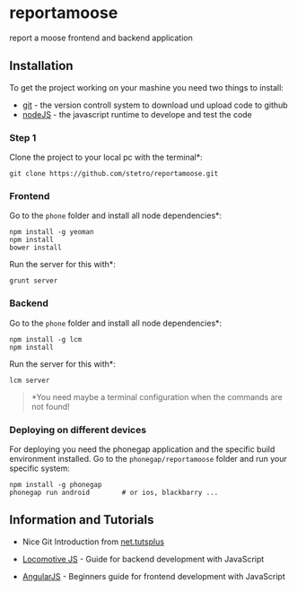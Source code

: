 reportamoose
============

report a moose frontend and backend application


Installation
------------

To get the project working on your mashine you need two things to install:

* [git](http://git-scm.com/) - the version controll system to download und upload code to github
* [nodeJS](http://nodejs.org/) - the javascript runtime to develope and test the code

### Step 1

Clone the project to your local pc with the terminal*:

``git clone https://github.com/stetro/reportamoose.git``

### Frontend

Go to the `phone` folder and install all node dependencies*:

```
npm install -g yeoman
npm install
bower install
```

Run the server for this with*:

``grunt server``

### Backend

Go to the `phone` folder and install all node dependencies*:

```
npm install -g lcm
npm install

```

Run the server for this with*:

``lcm server``

>*You need maybe a terminal configuration when the commands are not found!

### Deploying on different devices

For deploying you need the phonegap application and the specific build environment installed. Go to the `phonegap/reportamoose` folder and run your specific system:
```
npm install -g phonegap
phonegap run android		# or ios, blackbarry ...
```

Information and Tutorials
-------------------------

* Nice Git Introduction from [net.tutsplus](http://net.tutsplus.com/tutorials/other/easy-version-control-with-git/)

* [Locomotive JS](http://locomotivejs.org/guide/) - Guide for backend development with JavaScript

* [AngularJS](http://angularjs.org/) - Beginners guide for frontend development with JavaScript


